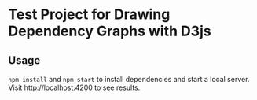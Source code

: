 # Test Project for Drawing Dependency Graphs with D3js

## Usage

`npm install` and `npm start` to install dependencies and start a local server. Visit http://localhost:4200 to see results.